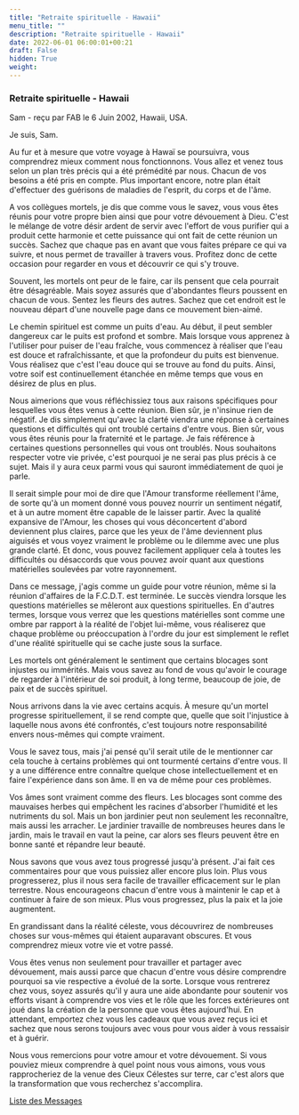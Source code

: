 ```yaml
---
title: "Retraite spirituelle - Hawaii"
menu_title: ""
description: "Retraite spirituelle - Hawaii"
date: 2022-06-01 06:00:01+00:21
draft: False
hidden: True
weight:
---
```

### Retraite spirituelle - Hawaii

Sam - reçu par FAB le 6 Juin 2002, Hawaii, USA.

Je suis, Sam.

Au fur et à mesure que votre voyage à Hawaï se poursuivra, vous comprendrez mieux comment nous fonctionnons. Vous allez et venez tous selon un plan très précis qui a été prémédité par nous. Chacun de vos besoins a été pris en compte. Plus important encore, notre plan était d'effectuer des guérisons de maladies de l'esprit, du corps et de l'âme.

A vos collègues mortels, je dis que comme vous le savez, vous vous êtes réunis pour votre propre bien ainsi que pour votre dévouement à Dieu. C'est le mélange de votre désir ardent de servir avec l'effort de vous purifier qui a produit cette harmonie et cette puissance qui ont fait de cette réunion un succès. Sachez que chaque pas en avant que vous faites prépare ce qui va suivre, et nous permet de travailler à travers vous. Profitez donc de cette occasion pour regarder en vous et découvrir ce qui s'y trouve.

Souvent, les mortels ont peur de le faire, car ils pensent que cela pourrait être désagréable. Mais soyez assurés que d'abondantes fleurs poussent en chacun de vous. Sentez les fleurs des autres. Sachez que cet endroit est le nouveau départ d'une nouvelle page dans ce mouvement bien-aimé.

Le chemin spirituel est comme un puits d'eau. Au début, il peut sembler dangereux car le puits est profond et sombre. Mais lorsque vous apprenez à l'utiliser pour puiser de l'eau fraîche, vous commencez à réaliser que l'eau est douce et rafraîchissante, et que la profondeur du puits est bienvenue. Vous réalisez que c'est l'eau douce qui se trouve au fond du puits. Ainsi, votre soif est continuellement étanchée en même temps que vous en désirez de plus en plus.

Nous aimerions que vous réfléchissiez tous aux raisons spécifiques pour lesquelles vous êtes venus à cette réunion. Bien sûr, je n'insinue rien de négatif. Je dis simplement qu'avec la clarté viendra une réponse à certaines questions et difficultés qui ont troublé certains d'entre vous. Bien sûr, vous vous êtes réunis pour la fraternité et le partage. Je fais référence à certaines questions personnelles qui vous ont troublés. Nous souhaitons respecter votre vie privée, c'est pourquoi je ne serai pas plus précis à ce sujet. Mais il y aura ceux parmi vous qui sauront immédiatement de quoi je parle.

Il serait simple pour moi de dire que l'Amour transforme réellement l'âme, de sorte qu'à un moment donné vous pouvez nourrir un sentiment négatif, et à un autre moment être capable de le laisser partir. Avec la qualité expansive de l'Amour, les choses qui vous déconcertent d'abord deviennent plus claires, parce que les yeux de l'âme deviennent plus aiguisés et vous voyez vraiment le problème ou le dilemme avec une plus grande clarté. Et donc, vous pouvez facilement appliquer cela à toutes les difficultés ou désaccords que vous pouvez avoir quant aux questions matérielles soulevées par votre rayonnement.

Dans ce message, j'agis comme un guide pour votre réunion, même si la réunion d'affaires de la F.C.D.T. est terminée. Le succès viendra lorsque les questions matérielles se mêleront aux questions spirituelles. En d'autres termes, lorsque vous verrez que les questions matérielles sont comme une ombre par rapport à la réalité de l'objet lui-même, vous réaliserez que chaque problème ou préoccupation à l'ordre du jour est simplement le reflet d'une réalité spirituelle qui se cache juste sous la surface.

Les mortels ont généralement le sentiment que certains blocages sont injustes ou immérités. Mais vous savez au fond de vous qu'avoir le courage de regarder à l'intérieur de soi produit, à long terme, beaucoup de joie, de paix et de succès spirituel.

Nous arrivons dans la vie avec certains acquis. À mesure qu'un mortel progresse spirituellement, il se rend compte que, quelle que soit l'injustice à laquelle nous avons été confrontés, c'est toujours notre responsabilité envers nous-mêmes qui compte vraiment.

Vous le savez tous, mais j'ai pensé qu'il serait utile de le mentionner car cela touche à certains problèmes qui ont tourmenté certains d'entre vous. Il y a une différence entre connaître quelque chose intellectuellement et en faire l'expérience dans son âme. Il en va de même pour ces problèmes.

Vos âmes sont vraiment comme des fleurs. Les blocages sont comme des mauvaises herbes qui empêchent les racines d'absorber l'humidité et les nutriments du sol. Mais un bon jardinier peut non seulement les reconnaître, mais aussi les arracher. Le jardinier travaille de nombreuses heures dans le jardin, mais le travail en vaut la peine, car alors ses fleurs peuvent être en bonne santé et répandre leur beauté.

Nous savons que vous avez tous progressé jusqu'à présent. J'ai fait ces commentaires pour que vous puissiez aller encore plus loin. Plus vous progresserez, plus il nous sera facile de travailler efficacement sur le plan terrestre. Nous encourageons chacun d'entre vous à maintenir le cap et à continuer à faire de son mieux. Plus vous progressez, plus la paix et la joie augmentent.

En grandissant dans la réalité céleste, vous découvrirez de nombreuses choses sur vous-mêmes qui étaient auparavant obscures. Et vous comprendrez mieux votre vie et votre passé.

Vous êtes venus non seulement pour travailler et partager avec dévouement, mais aussi parce que chacun d'entre vous désire comprendre pourquoi sa vie respective a évolué de la sorte. Lorsque vous rentrerez chez vous, soyez assurés qu'il y aura une aide abondante pour soutenir vos efforts visant à comprendre vos vies et le rôle que les forces extérieures ont joué dans la création de la personne que vous êtes aujourd'hui. En attendant, emportez chez vous les cadeaux que vous avez reçus ici et sachez que nous serons toujours avec vous pour vous aider à vous ressaisir et à guérir.

Nous vous remercions pour votre amour et votre dévouement. Si vous pouviez mieux comprendre à quel point nous vous aimons, vous vous rapprocheriez de la venue des Cieux Célestes sur terre, car c'est alors que la transformation que vous recherchez s'accomplira.

[Liste des Messages](/fr-contemporary-messages/fr-contemporary-messages-by-date-order/fr-contemporary-messages-2002)